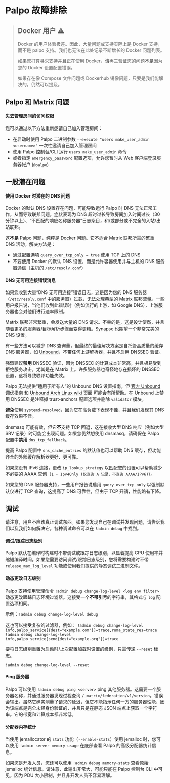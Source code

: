 # Palpo 故障排除

> ## Docker 用户 ⚠️
>
> Docker 的用户体验极差。因此，大量问题或支持实际上是 Docker 支持，而不是 palpo 支持。我们也无法在此处记录不断增长的 Docker 问题列表。
>
> 如果您打算寻求支持并且正在使用 Docker，**请**再三验证您的问题**不是**因为您的 Docker 设置配置错误。
>
> 如果存在像 Compose 文件问题或 Dockerhub 镜像问题，只要是我们能解决的，仍然可以提及。

## Palpo 和 Matrix 问题

#### 失去管理房间的访问权限

您可以通过以下方法重新邀请自己加入管理房间：
- 在启动时使用 Palpo 二进制参数 `--execute "users make_user_admin <username>"` 一次性邀请自己加入管理房间
- 使用 Palpo 控制台/CLI 运行 `users make_user_admin` 命令
- 或者指定 `emergency_password` 配置选项，允许您暂时从 Web 客户端登录服务器帐户 (`@palpo`)

## 一般潜在问题

#### 使用 Docker 时潜在的 DNS 问题

Docker 的默认 DNS 设置存在问题，可能导致运行 Palpo 时 DNS 无法正常工作，从而导致联邦问题。症状表现为 DNS 超时过长导致房间加入时间过长（30 分钟以上）、“不匹配的响应名称服务器”日志条目，和/或部分或不完全的入站/出站联邦。

这**不是** Palpo 问题，纯粹是 Docker 问题。它不适合 Matrix 联邦所需的繁重 DNS 活动。解决方法是：
- 通过配置选项 `query_over_tcp_only = true` 使用 TCP 上的 DNS
- 不要使用 Docker 的默认 DNS 设置，而是允许容器使用并与主机的 DNS 服务器通信（主机的 `/etc/resolv.conf`）

#### DNS 无可用连接错误消息

如果您收到大量“DNS 无可用连接”错误日志，这是因为您的 DNS 服务器（`/etc/resolv.conf` 中的服务器）过载，无法处理典型的 Matrix 联邦流量。一些用户报告说，当他们收到此错误时（例如流行的上游，如 Google DNS），上游服务器也会对他们进行速率限制。

Matrix 联邦非常繁重，会发送大量的 DNS 请求。不幸的是，这是设计使然，并且随着更多的服务器/目标解析步骤而变得更糟。Synapse 也期望一个非常完美的 DNS 设置。

有一些方法可以减少 DNS 查询量，但最终的最佳解决方案是自托管高质量的缓存 DNS 服务器，如 [Unbound][unbound-arch]，不带任何上游解析器，并且不启用 DNSSEC 验证。

强烈建议**禁用** DNSSEC 验证，因为 DNSSEC 的计算成本非常高，并且极易受到拒绝服务攻击，尤其是在 Matrix 上。许多服务器也奇怪地存在损坏的 DNSSEC 设置，这将导致联邦功能失效。

Palpo 无法提供“适用于所有人”的 Unbound DNS 设置指南，但 [官方 Unbound 调优指南][unbound-tuning] 和 [Unbound Arch Linux wiki 页面][unbound-arch] 可能会有所帮助。在 Unbound 上禁用 DNSSEC 是注释掉 trust-anchors 配置选项并删除 `validator` 模块。

**避免**使用 `systemd-resolved`，因为它在高负载下表现不佳，并且我们发现其 DNS 缓存效果不佳。

dnsmasq 可能有效，但它**不**支持 TCP 回退，这在接收大型 DNS 响应（例如大型 SRV 记录）时可能会出现问题。如果您仍然想使用 dnsmasq，请确保在 Palpo 配置中**禁用** `dns_tcp_fallback`。

提高 Palpo 配置中 `dns_cache_entries` 的默认值也可以帮助 DNS 缓存，但功能齐全的外部缓存解析器更好、更可靠。

如果您没有 IPv6 连接，更改 `ip_lookup_strategy` 以匹配您的设置可以帮助减少不必要的 AAAA 查询（`1 - Ipv4Only (仅查询 A 记录，不查询 AAAA/IPv6)`）。

如果您的 DNS 服务器支持，一些用户报告说启用 `query_over_tcp_only` 以强制默认仅进行 TCP 查询，这提高了 DNS 可靠性，但由于 TCP 开销，性能略有下降。


## 调试

请注意，用户不应该真正调试东西。如果您发现自己在调试并发现问题，请告诉我们以及我们如何解决它。各种调试命令可以在 `!admin debug` 中找到。

#### 调试/跟踪日志级别

Palpo 默认在编译时构建时不带调试或跟踪日志级别，以显着提高 CPU 使用率并缩短编译时间。如果您需要访问调试/跟踪日志级别，您将需要构建时不带 `release_max_log_level` 功能或使用我们提供的静态调试二进制文件。

#### 动态更改日志级别

Palpo 支持使用管理命令 `!admin debug change-log-level <log env filter>` 动态更改跟踪日志环境过滤器。这接受一个**不带引号**的字符串，其格式与 `log` 配置选项相同。

示例：`!admin debug change-log-level debug`

这也可以接受复杂的过滤器，例如：
`!admin debug change-log-level info,palpo_service[{dest="example.com"}]=trace,ruma_state_res=trace`
`!admin debug change-log-level info,palpo_service[send{dest="example.org"}]=trace`

要将日志级别重置为启动时/上次配置加载时设置的级别，只需传递 `--reset` 标志。

`!admin debug change-log-level --reset`

#### Ping 服务器

Palpo 可以使用 `!admin debug ping <server>` ping 其他服务器。这需要一个服务器名称，并通过服务器发现过程查询 `/_matrix/federation/v1/version`。错误会输出。虽然它确实测量了请求的延迟，但它不能指示任何一方的服务器性能，因为该端点是完全未经身份验证的，并且只是在静态 JSON 端点上获取一个字符串。它的带宽和计算成本都非常低。

#### 分配器内存统计

当使用 jemallocator 的 `stats` 功能（`--enable-stats`）使用 jemalloc 时，您可以使用 `!admin server memory-usage` 在底部查看 Palpo 的高级分配器统计信息。

如果您是开发人员，您还可以使用 `!admin debug memory-stats` 查看原始 jemalloc 统计信息。请注意，此输出非常大，可能只能在 Palpo 控制台 CLI 中可见，因为 PDU 大小限制，并且非开发人员不容易理解。

[unbound-tuning]: https://unbound.docs.nlnetlabs.nl/en/latest/topics/core/performance.html
[unbound-arch]: https://wiki.archlinux.org/title/Unbound